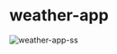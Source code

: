 # weather-app

![weather-app-ss](https://user-images.githubusercontent.com/68965757/185940289-45d61b3d-c6e4-43b4-99e2-20d862ac5362.png)
